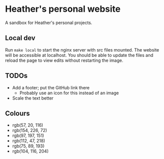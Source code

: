 # Heather's personal website

A sandbox for Heather's personal projects.

## Local dev

Run `make local` to start the nginx server with src files mounted. The website will be accessible at localhost. You should be able to update the files and reload the page to view edits without restarting the image.

## TODOs

- Add a footer; put the GitHub link there
    - Probably use an icon for this instead of an image
- Scale the text better

## Colours

- rgb(57, 20, 116)
- rgb(154, 226, 72)
- rgb(97, 197, 151)
- rgb(112, 47, 218)
- rgb(75, 89, 193)
- rgb(104, 116, 204)
